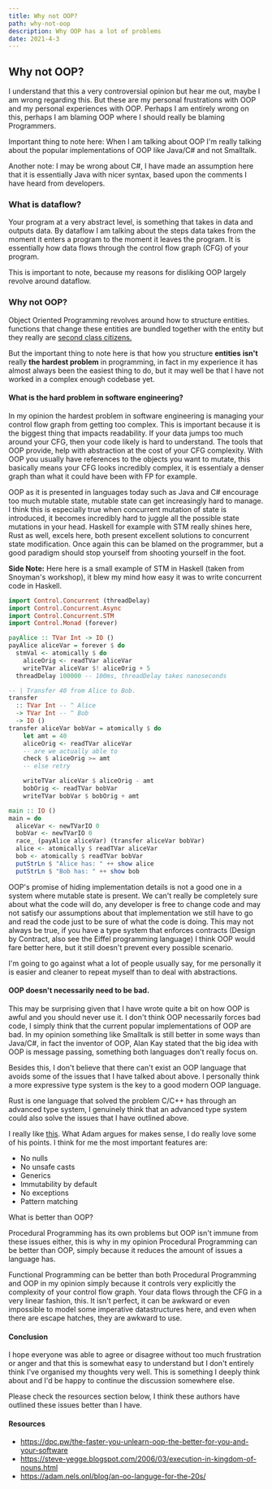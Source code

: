 ```yaml
---
title: Why not OOP?
path: why-not-oop
description: Why OOP has a lot of problems
date: 2021-4-3
---
```


## Why not OOP?

I understand that this a very controversial opinion but hear me out, maybe I am
wrong regarding this. But these are my personal frustrations with OOP and my
personal experiences with OOP. Perhaps I am entirely wrong on this, perhaps I am
blaming OOP where I should really be blaming Programmers.

Important thing to note here: When I am talking about OOP I'm really talking
about the popular implementations of OOP like Java/C# and not Smalltalk.

Another note: I may be wrong about C#, I have made an assumption here that it is
essentially Java with nicer syntax, based upon the comments I have heard from
developers.

### What is dataflow?

Your program at a very abstract level, is something that takes in data and
outputs data. By dataflow I am talking about the steps data takes from the
moment it enters a program to the moment it leaves the program. It is
essentially how data flows through the control flow graph (CFG) of your program.

This is important to note, because my reasons for disliking OOP largely revolve
around dataflow.

### Why not OOP?

Object Oriented Programming revolves around how to structure entities. functions
that change these entities are bundled together with the entity but they really
are
<a href="https://steve-yegge.blogspot.com/2006/03/execution-in-kingdom-of-nouns.html" target="_blank" rel="noreferrer noopener">second
class citizens.</a>

But the important thing to note here is that how you structure **entities**
**isn't** really **the hardest problem** in programming, in fact in my
experience it has almost always been the easiest thing to do, but it may well be
that I have not worked in a complex enough codebase yet.

#### What is the hard problem in software engineering?

In my opinion the hardest problem in software engineering is managing your
control flow graph from getting too complex. This is important because it is the
biggest thing that impacts readability. If your data jumps too much around your
CFG, then your code likely is hard to understand. The tools that OOP provide,
help with abstraction at the cost of your CFG complexity. With OOP you usually
have references to the objects you want to mutate, this basically means your CFG
looks incredibly complex, it is essentialy a denser graph than what it could
have been with FP for example.

OOP as it is presented in languages today such as Java and C# encourage too much
mutable state, mutable state can get increasingly hard to manage. I think this
is especially true when concurrent mutation of state is introduced, it becomes
incredibly hard to juggle all the possible state mutations in your head. Haskell
for example with STM really shines here, Rust as well, excels here, both present
excellent solutions to concurrent state modification. Once again this can be
blamed on the programmer, but a good paradigm should stop yourself from shooting
yourself in the foot.

**Side Note:** Here here is a small example of STM in Haskell (taken from
Snoyman's workshop), it blew my mind how easy it was to write concurrent code in
Haskell.

```haskell
import Control.Concurrent (threadDelay)
import Control.Concurrent.Async
import Control.Concurrent.STM
import Control.Monad (forever)

payAlice :: TVar Int -> IO ()
payAlice aliceVar = forever $ do
  stmVal <- atomically $ do
    aliceOrig <- readTVar aliceVar
    writeTVar aliceVar $! aliceOrig + 5
  threadDelay 100000 -- 100ms, threadDelay takes nanoseconds

-- | Transfer 40 from Alice to Bob.
transfer
  :: TVar Int -- ^ Alice
  -> TVar Int -- ^ Bob
  -> IO ()
transfer aliceVar bobVar = atomically $ do
    let amt = 40
    aliceOrig <- readTVar aliceVar
    -- are we actually able to
    check $ aliceOrig >= amt
    -- else retry

    writeTVar aliceVar $ aliceOrig - amt
    bobOrig <- readTVar bobVar
    writeTVar bobVar $ bobOrig + amt

main :: IO ()
main = do
  aliceVar <- newTVarIO 0
  bobVar <- newTVarIO 0
  race_ (payAlice aliceVar) (transfer aliceVar bobVar)
  alice <- atomically $ readTVar aliceVar
  bob <- atomically $ readTVar bobVar
  putStrLn $ "Alice has: " ++ show alice
  putStrLn $ "Bob has: " ++ show bob
```

OOP's promise of hiding implementation details is not a good one in a system
where mutable state is present. We can't really be completely sure about what
the code will do, any developer is free to change code and may not satisfy our
assumptions about that implementation we still have to go and read the code just
to be sure of what the code is doing. This may not always be true, if you have a
type system that enforces contracts (Design by Contract, also see the Eiffel
programming language) I think OOP would fare better here, but it still doesn't
prevent every possible scenario.

I'm going to go against what a lot of people usually say, for me personally it
is easier and cleaner to repeat myself than to deal with abstractions.

#### OOP doesn't necessarily need to be bad.

This may be surprising given that I have wrote quite a bit on how OOP is awful
and you should never use it. I don't think OOP necessarily forces bad code, I
simply think that the current popular implementations of OOP are bad. In my
opinion something like Smalltalk is still better in some ways than Java/C#, in
fact the inventor of OOP, Alan Kay stated that the big idea with OOP is message
passing, something both languages don't really focus on.

Besides this, I don't believe that there can't exist an OOP language that avoids
some of the issues that I have talked about above. I personally think a more
expressive type system is the key to a good modern OOP language.

Rust is one language that solved the problem C/C++ has through an advanced type
system, I genuinely think that an advanced type system could also solve the
issues that I have outlined above.

I really like
<a href="https://adam.nels.onl/blog/an-oo-languge-for-the-20s/" target="_blank" rel="noreferrer noopener">this</a>.
What Adam argues for makes sense, I do really love some of his points. I think
for me the most important features are:

- No nulls
- No unsafe casts
- Generics
- Immutability by default
- No exceptions
- Pattern matching

What is better than OOP?

Procedural Programming has its own problems but OOP isn't immune from these
issues either, this is why in my opinion Procedural Programming can be better
than OOP, simply because it reduces the amount of issues a language has.

Functional Programming can be better than both Procedural Programming and OOP in
my opinion simply because it controls very explicitly the complexity of your
control flow graph. Your data flows through the CFG in a very linear fashion,
this. It isn't perfect, it can be awkward or even impossible to model some
imperative datastructures here, and even when there are escape hatches, they are
awkward to use.

#### Conclusion

I hope everyone was able to agree or disagree without too much frustration or
anger and that this is somewhat easy to understand but I don't entirely think
I've organised my thoughts very well. This is something I deeply think about and
I'd be happy to continue the discussion somewhere else.

Please check the resources section below, I think these authors have outlined
these issues better than I have.

#### Resources

- <a href="https://dpc.pw/the-faster-you-unlearn-oop-the-better-for-you-and-your-software" target="_blank" rel="noreferrer noopener">https://dpc.pw/the-faster-you-unlearn-oop-the-better-for-you-and-your-software</a>
- <a href="https://steve-yegge.blogspot.com/2006/03/execution-in-kingdom-of-nouns.html" target="_blank" rel="noreferrer noopener">https://steve-yegge.blogspot.com/2006/03/execution-in-kingdom-of-nouns.html</a>
- <a href="https://adam.nels.onl/blog/an-oo-languge-for-the-20s/" target="_blank" rel="noreferrer noopener">https://adam.nels.onl/blog/an-oo-languge-for-the-20s/</a>
